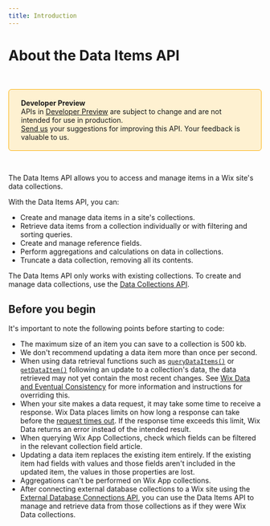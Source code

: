 ```yaml
---
title: Introduction
---
```


# About the Data Items API

&nbsp;

<div style="background-color: #FEF1D1; padding: 18px 24px; border-radius: 6px; border: 1px solid #FDB10C; box-sizing: border-box; display: inline-block">
    <b>Developer Preview</b>
    <br/>
    <span>APIs in <a href="https://www.wix.com/velo/reference/api-overview/developer-preview">Developer Preview</a> are subject to change and are not intended for use in production.<br/><a href="mailto:velo-preview-feedback@wix.com">Send us</a> your suggestions for improving this API. Your feedback is valuable to us.</span>
</div>

&nbsp;

The Data Items API allows you to access and manage items in a Wix site's data collections.

With the Data Items API, you can:

- Create and manage data items in a site's collections.
- Retrieve data items from a collection individually or with filtering and sorting queries.
- Create and manage reference fields.
- Perform aggregations and calculations on data in collections.
- Truncate a data collection, removing all its contents.

The Data Items API only works with existing collections. To create and manage data collections, use the [Data Collections API](https://www.wix.com/velo/reference/wix-data-v2/collections).

## Before you begin

It's important to note the following points before starting to code:

- The maximum size of an item you can save to a collection is 500 kb.
- We don't recommend updating a data item more than once per second.
- When using data retrieval functions such as [`queryDataItems()`](https://www.wix.com/velo/reference/wix-data-v2/items/querydataitems) or [`getDataItem()`](https://www.wix.com/velo/reference/wix-data-v2/items/getdataitem) following an update to a collection's data, the data retrieved may not yet contain the most recent changes. See [Wix Data and Eventual Consistency](https://www.wix.com/velo/reference/wix-data-v2/eventual-consistency) for more information and instructions for overriding this.
- When your site makes a data request, it may take some time to receive a response. Wix Data places limits on how long a response can take before the [request times out](https://dev.wix.com/docs/develop-websites/articles/databases/wix-data/data-api/working-with-wix-data#request-timeouts). If the response time exceeds this limit, Wix Data returns an error instead of the intended result.
- When querying Wix App Collections, check which fields can be filtered in the relevant collection field article.
- Updating a data item replaces the existing item entirely. If the existing item had fields with values and those fields aren't included in the updated item, the values in those properties are lost.
- Aggregations can't be performed on Wix App collections.
- After connecting external database collections to a Wix site using the [External Database Connections API](https://www.wix.com/velo/reference/wix-data-v2/externaldatabaseconnections), you can use the Data Items API to manage and retrieve data from those collections as if they were Wix Data collections.
